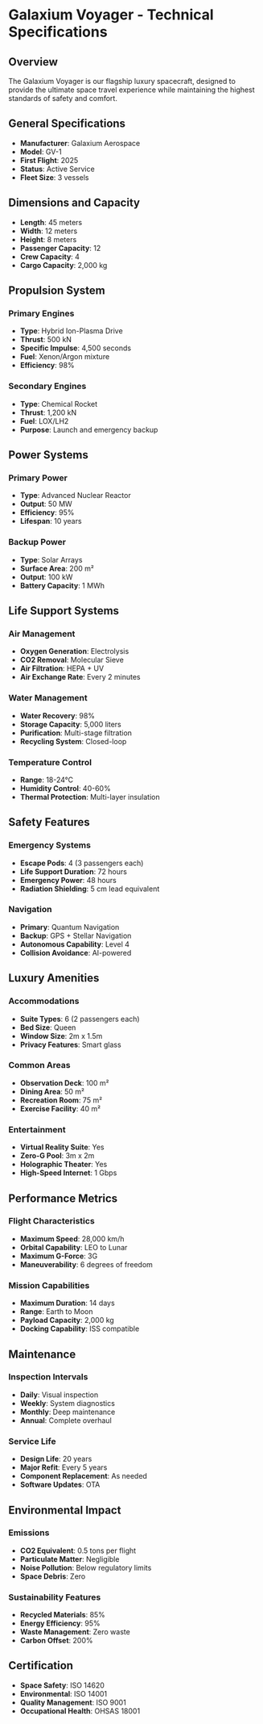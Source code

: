 # Galaxium Voyager - Technical Specifications

## Overview

The Galaxium Voyager is our flagship luxury spacecraft, designed to provide the ultimate space travel experience while maintaining the highest standards of safety and comfort.

## General Specifications

- **Manufacturer**: Galaxium Aerospace
- **Model**: GV-1
- **First Flight**: 2025
- **Status**: Active Service
- **Fleet Size**: 3 vessels

## Dimensions and Capacity

- **Length**: 45 meters
- **Width**: 12 meters
- **Height**: 8 meters
- **Passenger Capacity**: 12
- **Crew Capacity**: 4
- **Cargo Capacity**: 2,000 kg

## Propulsion System

### Primary Engines
- **Type**: Hybrid Ion-Plasma Drive
- **Thrust**: 500 kN
- **Specific Impulse**: 4,500 seconds
- **Fuel**: Xenon/Argon mixture
- **Efficiency**: 98%

### Secondary Engines
- **Type**: Chemical Rocket
- **Thrust**: 1,200 kN
- **Fuel**: LOX/LH2
- **Purpose**: Launch and emergency backup

## Power Systems

### Primary Power
- **Type**: Advanced Nuclear Reactor
- **Output**: 50 MW
- **Efficiency**: 95%
- **Lifespan**: 10 years

### Backup Power
- **Type**: Solar Arrays
- **Surface Area**: 200 m²
- **Output**: 100 kW
- **Battery Capacity**: 1 MWh

## Life Support Systems

### Air Management
- **Oxygen Generation**: Electrolysis
- **CO2 Removal**: Molecular Sieve
- **Air Filtration**: HEPA + UV
- **Air Exchange Rate**: Every 2 minutes

### Water Management
- **Water Recovery**: 98%
- **Storage Capacity**: 5,000 liters
- **Purification**: Multi-stage filtration
- **Recycling System**: Closed-loop

### Temperature Control
- **Range**: 18-24°C
- **Humidity Control**: 40-60%
- **Thermal Protection**: Multi-layer insulation

## Safety Features

### Emergency Systems
- **Escape Pods**: 4 (3 passengers each)
- **Life Support Duration**: 72 hours
- **Emergency Power**: 48 hours
- **Radiation Shielding**: 5 cm lead equivalent

### Navigation
- **Primary**: Quantum Navigation
- **Backup**: GPS + Stellar Navigation
- **Autonomous Capability**: Level 4
- **Collision Avoidance**: AI-powered

## Luxury Amenities

### Accommodations
- **Suite Types**: 6 (2 passengers each)
- **Bed Size**: Queen
- **Window Size**: 2m x 1.5m
- **Privacy Features**: Smart glass

### Common Areas
- **Observation Deck**: 100 m²
- **Dining Area**: 50 m²
- **Recreation Room**: 75 m²
- **Exercise Facility**: 40 m²

### Entertainment
- **Virtual Reality Suite**: Yes
- **Zero-G Pool**: 3m x 2m
- **Holographic Theater**: Yes
- **High-Speed Internet**: 1 Gbps

## Performance Metrics

### Flight Characteristics
- **Maximum Speed**: 28,000 km/h
- **Orbital Capability**: LEO to Lunar
- **Maximum G-Force**: 3G
- **Maneuverability**: 6 degrees of freedom

### Mission Capabilities
- **Maximum Duration**: 14 days
- **Range**: Earth to Moon
- **Payload Capacity**: 2,000 kg
- **Docking Capability**: ISS compatible

## Maintenance

### Inspection Intervals
- **Daily**: Visual inspection
- **Weekly**: System diagnostics
- **Monthly**: Deep maintenance
- **Annual**: Complete overhaul

### Service Life
- **Design Life**: 20 years
- **Major Refit**: Every 5 years
- **Component Replacement**: As needed
- **Software Updates**: OTA

## Environmental Impact

### Emissions
- **CO2 Equivalent**: 0.5 tons per flight
- **Particulate Matter**: Negligible
- **Noise Pollution**: Below regulatory limits
- **Space Debris**: Zero

### Sustainability Features
- **Recycled Materials**: 85%
- **Energy Efficiency**: 95%
- **Waste Management**: Zero waste
- **Carbon Offset**: 200%

## Certification

- **Space Safety**: ISO 14620
- **Environmental**: ISO 14001
- **Quality Management**: ISO 9001
- **Occupational Health**: OHSAS 18001 